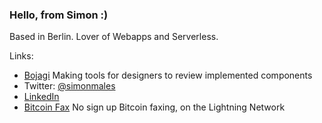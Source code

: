 ### Hello, from Simon :)

Based in Berlin. Lover of Webapps and Serverless.

Links:
* [Bojagi](https://bojagi.io/) Making tools for designers to review implemented components
* Twitter: [@simonmales](https://twitter.com/simonmales)
* [LinkedIn](https://www.linkedin.com/in/simonmales/)
* [Bitcoin Fax](https://bitcoinfax.net) No sign up Bitcoin faxing, on the Lightning Network

<!--
**sime/sime** is a ✨ _special_ ✨ repository because its `README.md` (this file) appears on your GitHub profile.

Here are some ideas to get you started:

- 🔭 I’m currently working on ...
- 🌱 I’m currently learning ...
- 👯 I’m looking to collaborate on ...
- 🤔 I’m looking for help with ...
- 💬 Ask me about ...
- 📫 How to reach me: ...
- 😄 Pronouns: ...
- ⚡ Fun fact: ...
-->
